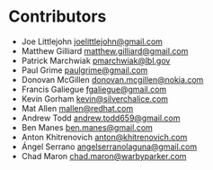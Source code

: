 # Contributors
* Joe Littlejohn <joelittlejohn@gmail.com>
* Matthew Gilliard <matthew.gilliard@gmail.com>
* Patrick Marchwiak <pmarchwiak@lbl.gov>
* Paul Grime <paulgrime@gmail.com>
* Donovan McGillen <donovan.mcgillen@nokia.com>
* Francis Galiegue <fgaliegue@gmail.com>
* Kevin Gorham <kevin@silverchalice.com>
* Mat Allen <mallen@redhat.com>
* Andrew Todd <andrew.todd659@gmail.com>
* Ben Manes <ben.manes@gmail.com>
* Anton Khitrenovich <anton@khitrenovich.com>
* Ángel Serrano <angelserranolaguna@gmail.com>
* Chad Maron <chad.maron@warbyparker.com>
